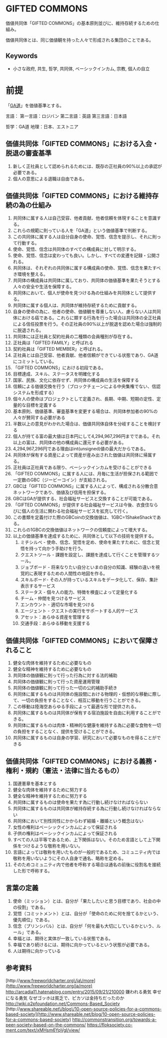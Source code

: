 # GIFTED COMMONS

価値共同体「GIFTED COMMONS」の基本原則並びに、維持存続するための仕組み。

価値共同体とは、同じ価値観を持った人々で形成される集団のことである。

## Keywords

* 小さな政府, 共生, 哲学, 共同体, ベーシックインカム, 宗教, 個人の自立

# 前提

「[GA道](https://github.com/giftedagent/gadao)」を価値基準とする。

言語：
第一言語：ロジバン
第二言語：英語
第三言語：日本語

哲学：GA道
地理：日本、エストニア

## 価値共同体「GIFTED COMMONS」における入会・脱退の審査基準

1. 新しく正社員として認められるためには、既存の正社員の90%以上の承認が必要である。
1. 個人の意思による退職は自由である。

## 価値共同体「GIFTED COMMONS」における維持存続の為の仕組み

1. 共同体に属する人は自己受容、他者貢献、他者信頼を体現することを意識する。
1. これらの規範に則っている人を「GA道」という価値基準で判断する。
1. この共同体に属する人は自分自身の使命、覚悟、信念を提示し、それに則って行動する。
1. 使命、覚悟、信念は共同体のすべての構成員に対して明示する。
1. 使命、覚悟、信念は変わっても良い。しかし、すべての変遷を記録・公開される。
1. 共同体は、それぞれの共同体に属する構成員の使命、覚悟、信念を果たすべき環境を整える。
1. 共同体の構成員は共同体に属しており、共同体の価値基準を果たそうとする人々の安全や生活を保障する。
1. 共同体において、個人が使命を見つける為の仕組みを共同体として提供する。
1. 共同体に属する個人は、共同体が維持存続するために貢献する。
1. 自身の使命の為に、他者の使命、価値観を尊重しない人、慮らない人は共同体における癌である。これらに類する行為を行った場合は共同体の全正社員による信任投票を行う。その正社員の90%以上が脱退を認めた場合は強制的に脱退される。
1. 共同体には正社員と契約社員の二種類の会員種別が存在する。
1. 正社員は「GIFTED FAMILY」と呼ばれる
1. 契約社員は「GIFTED MEMBER」と呼ばれる。
1. 正社員とは自己受容、他者貢献、他者信頼ができている状態であり、GA道にコミットしている。
  1. 「GIFTED COMMONS」における初段である。
1. 目標達成、スキル、ステータスを明確化する
1. 国家、民族、文化に依存せず、共同体の構成員の生活を保障する
1. 信頼による価値交換を行う（ブロックチェーンによる中央集権でない、信認システムを形成する）
1. 個々人の使命はプロジェクトとして定義され、長期、中期、短期の定性、定量的な目標を定義する
1. 基本原則、価値基準、審査基準を変更する場合は、共同体参加者の90%の人々が賛同する必要がある
1. 半数以上の意見がわかれた場合は、価値共同体自体を分岐することを検討する
1. 個人が持てる富の最大値は日本円にして4,294,967,296円までである。それ以上の富は、共同体の他の構成員に還元する必要がある。
1. 4,294,967,296円である理由はint\(unsigned\)値の最大だからである。
1. 共同体が保有する資産によって資産が産み出された価値は共同体に帰属する。
1. 正社員は正社員である限り、ベーシックインカムを受けることができる
  1. 「GIFTED COMMONS」に属する人には、月毎に生活が担保される範囲で一定数のGBC（ジービーコイン）が支給される。
  1. GBCは「GIFTED COMMONS」に属する人によって、構成される分散合意ネットワークであり、価値及び信用を担保する。
  1. GBCはGAが提供する、社会福祉サービスと交換することが可能である。
  1. 「GIFTED COMMONS」が提供する社会福祉サービスは今後、衣食住ならびに個人の生活に関わる社会福祉サービスを拡充して行く。
  1. この書類を定義付けた際のGBCoinの交換価値は、1GBC=1ShakeShackである。
  1. これらの1GBCの交換価値はネットワークの信頼度によって増大する。
1. 以上の価値基準を達成するために、共同体として以下の技術を提供する。
    1. ミチシルベ - 使命、信念、覚悟を定め、使命を果たすために、信念と覚悟を持って向かう手助けを行う。
    2. クエストツール - 課題を設定し、課題を達成して行くことを管理するツール。
    3. ジョブボード - 将来なりたい自分といまの自分の知識、経験の違いを視覚的に表現するための人間性の地図を作る。
    4. スキルボード- その人が持っているスキルをデータ化して、保存、集計表示するサービス
    5. ステータス - 個々人の能力、特徴を検査によって定量化する
    6. チーム - 仲間を見つけるサービス
    7. エンカウント - 適切な市場を見つける
    8. エージェント - クエストの実行をサポートする人的サービス
    9. アセット：あらゆる資産を管理する
    10. 交通手段：あらゆる移動を支援する

## 価値共同体「GIFTED COMMONS」において保障されること

1. 健全な肉体を維持するために必要なもの
1. 健全な精神を維持するために必要なもの
1. 共同体の価値観に則って行った行為に対する法的補助
1. 共同体の価値観に則って行った資産運用管理
1. 共同体の価値観に則って行った一切の公的補助手続き
1. 共同体に属するものは共同体の施設間における物理的・仮想的な移動に際して、一切の負担をすることなく、相互に移動を行うことができる。
1. この移動は陸海空あらゆる手段によって最適な形で提供される。
1. 共同体に属するものは共同体が保有する宿泊施設を自由に利用することができる。
1. 共同体に属するものは肉体・精神的な健康を維持する為に必要な食物を一切の負担をすることなく、提供を受けることができる。
1. 共同体に属するものは自身の学習、研究において必要なものを得ることができる

## 価値共同体「GIFTED COMMONS」における義務・権利・規約（憲法・法律に当たるもの）

1. 国連憲章を基本とする
1. 健全な肉体を維持するために努力する
1. 健全な精神を維持するために努力する
1. 共同体に属するものは使命を果たす為に行動し続けなければならない
1. 共同体に属するものは共同体が維持存続する為に行動し続けなければならない
1. 共同体において別性同性にかからわず結婚・離婚という概念はない
1. 女性の権利はベーシックインカムによって保証される
1. 子供の権利はベーシックインカムによって保証される
1. すべての人は平等であるため、上下関係はない。そのため言語として上下関係をつけるような敬称を用いない。
1. 言語によっては敬称を用いたものが一般的であるため、コミュニティ内では敬称を用いないようにその人自身で通名、略称を定める。
1. そのためコミュニティ内で他者を呼称する場合は通名の前後に役割名を接続した形で呼称する。

## 言葉の定義

1. 使命（ミッション）とは、自分が「果たしたいと思う目標であり、社会の中の役割」である。
2. 覚悟（コミットメント）とは、自分が「使命のために何を捨てるかという、優先順位」である。
3. 信念（プリンシパル）とは、自分が「何を最も大切にしているかという、ルール」である。
4. 幸福とは、期待と実体が一致している状態である。
5. 幸福であり続けるには、期待に向かっているという状態が必要である。
6. 人は期待に向かっている

## 参考資料

[http:\/\/www.freeworldcharter.org\/ja\/more](http://www.freeworldcharter.org/ja/more)
[http:\/\/arcadia11.hatenablog.com\/entry\/2015\/09\/21\/210000](http://arcadia11.hatenablog.com/entry/2015/09/21/210000)
嫌われる勇気
幸せになる勇気
なぜゴッホは貧乏で、ピカソは金持ちだったのか
[http:\/\/wiki.p2pfoundation.net\/Commons-Based\_Society](http://wiki.p2pfoundation.net/Commons-Based_Society)
[http:\/\/www.shareable.net\/blog\/10-open-source-policies-for-a-commons-based-society](http://www.shareable.net/blog/10-open-source-policies-for-a-commons-based-society)
[http:\/\/commonstransition.org\/towards-a-peer-society-based-on-the-commons\/](http://commonstransition.org/towards-a-peer-society-based-on-the-commons/)
[https:\/\/floksociety.co-ment.com\/text\/xMHsm6YpVgI\/view\/](https://floksociety.co-ment.com/text/xMHsm6YpVgI/view/)
